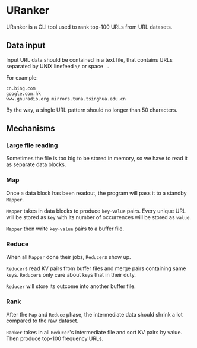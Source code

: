 # URanker

URanker is a CLI tool used to rank top-100 URLs from URL datasets.

## Data input

Input URL data should be contained in a text file, that contains URLs separated by UNIX linefeed `\n` or space ` `.

For example:

```text
cn.bing.com
google.com.hk
www.gnuradio.org mirrors.tuna.tsinghua.edu.cn
```

By the way, a single URL pattern should no longer than 50 characters.

## Mechanisms

### Large file reading

Sometimes the file is too big to be stored in memory, so we have to read it as separate data blocks.

### Map

Once a data block has been readout, the program will pass it to a standby `Mapper`.

`Mapper` takes in data blocks to produce `key`-`value` pairs. Every unique URL will be stored as `key` with its number of occurrences will be stored as `value`.

`Mapper` then write `key`-`value` pairs to a buffer file.

### Reduce

When all `Mapper` done their jobs, `Reducer`s show up.

`Reducer`s read KV pairs from buffer files and merge pairs containing same `key`s. `Reducer`s only care about `key`s that in their duty.

`Reducer` will store its outcome into another buffer file.

### Rank

After the `Map` and `Reduce` phase, the intermediate data should shrink a lot compared to the raw dataset.

`Ranker` takes in all `Reducer`'s intermediate file and sort KV pairs by value. Then produce top-100 frequency URLs.
